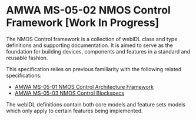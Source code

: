 # AMWA MS-05-02 NMOS Control Framework \[Work In Progress\]

The NMOS Control framework is a collection of webIDL class and type definitions and supporting documentation.
It is aimed to serve as the foundation for building devices, components and features in a standard and reusable fashion.

This specification relies on previous familiarity with the following related specifications:

- [AMWA MS-05-01 NMOS Control Architecture Framework](https://specs.amwa.tv/ms-05-01/)
- [AMWA MS-05-03 NMOS Control Blockspecs](https://specs.amwa.tv/ms-05-03/)

The webIDL definitions contain both core models and feature sets models which only apply to certain features being implemented.
